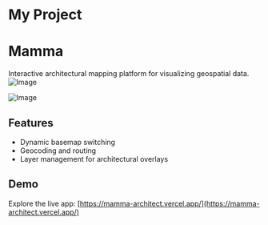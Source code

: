 ﻿# My Project
# Mamma  

Interactive architectural mapping platform for visualizing geospatial data.  
![Image](https://github.com/user-attachments/assets/018febb6-638c-4cdd-8589-b11edd662519)

![Image](https://github.com/user-attachments/assets/a8c50278-806c-4fe9-b7da-362295629dfc)

## Features  
- Dynamic basemap switching  
- Geocoding and routing  
- Layer management for architectural overlays  

## Demo  
Explore the live app: [https://mamma-architect.vercel.app/](https://mamma-architect.vercel.app/)  

